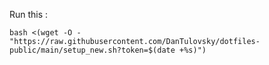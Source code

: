 Run this :

```
bash <(wget -O - "https://raw.githubusercontent.com/DanTulovsky/dotfiles-public/main/setup_new.sh?token=$(date +%s)")
```

